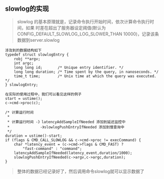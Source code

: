## slowlog的实现

> slowlog 的基本原理就是，记录命令执行开始时间，依次计算命令执行时间，如果
时差在超出了服务器设定阈值(默认为CONFIG_DEFAULT_SLOWLOG_LOG_SLOWER_THAN 10000)，记录该条数据到server.slowlog

    涉及到的数据结构如下
    typedef struct slowlogEntry {
        robj **argv;
        int argc;
        long long id;       /* Unique entry identifier. */
        long long duration; /* Time spent by the query, in nanoseconds. */
        time_t time;        /* Unix time at which the query was executed. */
    } slowlogEntry;

    在实际的使用过程中，我们可以看见这样的例子
    start = ustime();
    c->cmd->proc(c);

    /* 计算运行时间
     *
     * 计算运行时间 -》latencyAddSampleIfNeeded 添加到延迟监控中
     *              -》slowlogPushEntryIfNeeded 添加到慢查询中
     */
    duration = ustime()-start;
    if (flags & CMD_CALL_SLOWLOG && c->cmd->proc != execCommand) {
        char *latency_event = (c->cmd->flags & CMD_FAST) ?
            "fast-command" : "command";
        latencyAddSampleIfNeeded(latency_event,duration/1000);
        slowlogPushEntryIfNeeded(c->argv,c->argc,duration);
    }

> 整体的数据已经记录好了，然后调用命令slowlog就可以显示数据了
